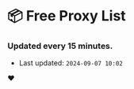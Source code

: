 # :package: Free Proxy List
### Updated every 15 minutes.

- Last updated: `2024-09-07 10:02`

:heart:
